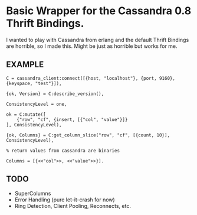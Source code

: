 
# Basic Wrapper for the Cassandra 0.8 Thrift Bindings.

I wanted to play with Cassandra from erlang and the default Thrift Bindings are horrible, so I made this. Might be just as horrible but works for me.


## EXAMPLE

    C = cassandra_client:connect([{host, "localhost"}, {port, 9160}, {keyspace, "test"}]),

    {ok, Version} = C:describe_version(),

    ConsistencyLevel = one,

    ok = C:mutate([
        {"row", "cf", {insert, [{"col", "value"}]}
    ], ConsistencyLevel),

    {ok, Columns} = C:get_column_slice("row", "cf", [{count, 10}], ConsistencyLevel),

    % return values from cassandra are binaries

    Columns = [{<<"col">>, <<"value">>}].

## TODO

* SuperColumns
* Error Handling (pure let-it-crash for now)
* Ring Detection, Client Pooling, Reconnects, etc.

